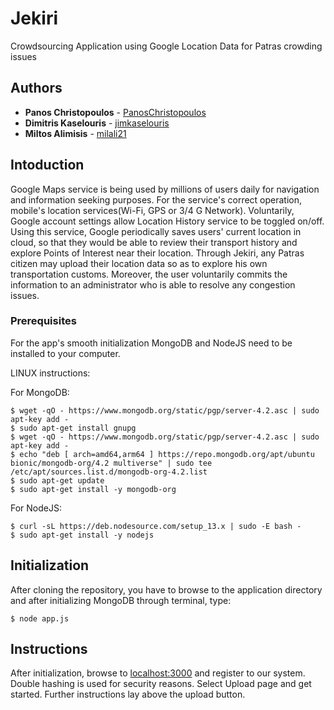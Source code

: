# Jekiri
Crowdsourcing Application using Google Location Data for Patras crowding issues

## Authors

* **Panos Christopoulos** - [PanosChristopoulos](https://github.com/PanosChristopoulos)
* **Dimitris Kaselouris** - [jimkaselouris](https://github.com/jimkaselouris)
* **Miltos Alimisis** - [milali21](https://github.com/milali21)

## Intoduction
Google Maps service is being used by millions of users daily for navigation and information seeking purposes. For the service's correct operation, mobile's location services(Wi-Fi, GPS or 3/4 G Network). Voluntarily, Google account settings allow Location History service to be toggled on/off. Using this service, Google periodically saves users' current location in cloud, so that they would be able to review their transport history and explore Points of Interest near their location. Through Jekiri, any Patras citizen may upload their location data so as to explore his own transportation customs. Moreover, the user voluntarily commits the information to an administrator who is able to resolve any congestion issues.

### Prerequisites

For the app's smooth initialization MongoDB and NodeJS need to be installed to your computer.

LINUX instructions:

For MongoDB:
```console
$ wget -qO - https://www.mongodb.org/static/pgp/server-4.2.asc | sudo apt-key add -
$ sudo apt-get install gnupg
$ wget -qO - https://www.mongodb.org/static/pgp/server-4.2.asc | sudo apt-key add -
$ echo "deb [ arch=amd64,arm64 ] https://repo.mongodb.org/apt/ubuntu bionic/mongodb-org/4.2 multiverse" | sudo tee /etc/apt/sources.list.d/mongodb-org-4.2.list
$ sudo apt-get update
$ sudo apt-get install -y mongodb-org
```

For NodeJS:
```console
$ curl -sL https://deb.nodesource.com/setup_13.x | sudo -E bash -
$ sudo apt-get install -y nodejs
```

## Initialization

After cloning the repository, you have to browse to the application directory and after initializing MongoDB through terminal, type:

```console
$ node app.js
```

## Instructions

After initialization, browse to  [localhost:3000](http://localhost:3000/) and register to our system. Double hashing is used for security reasons. Select Upload page and get started. Further instructions lay above the upload button.

